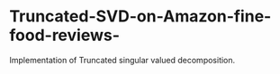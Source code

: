 # Truncated-SVD-on-Amazon-fine-food-reviews-
Implementation of Truncated singular valued decomposition.

